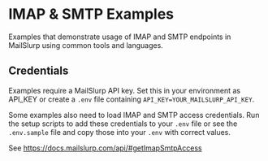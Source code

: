 # IMAP & SMTP Examples
Examples that demonstrate usage of IMAP and SMTP endpoints in MailSlurp using common tools and languages.

## Credentials
Examples require a MailSlurp API key. Set this in your environment as API_KEY or create a `.env` file containing `API_KEY=YOUR_MAILSLURP_API_KEY`.

Some examples also need to load IMAP and SMTP access credentials. Run the setup scripts to add these credentials to your `.env` file or see the `.env.sample` file and copy those into your `.env` with correct values.

See https://docs.mailslurp.com/api/#getImapSmtpAccess
